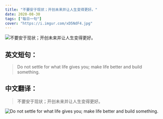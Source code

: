 ```yaml
---
title: "不要安于现状；开创未来并让人生变得更好。"
date: 2020-08-30
tags: ["每日一句"]
cover: "https://i.imgur.com/xD5NdF4.jpg"
---
```


![不要安于现状；开创未来并让人生变得更好。](https://i.imgur.com/OPvIiK4.jpg)

## 英文短句：
> Do not settle for what life gives you; make life better and build something.

<!--more-->

## 中文翻译：
> 不要安于现状；开创未来并让人生变得更好。

![Do not settle for what life gives you; make life better and build something.](https://i.imgur.com/BKB6ugB.jpg)


